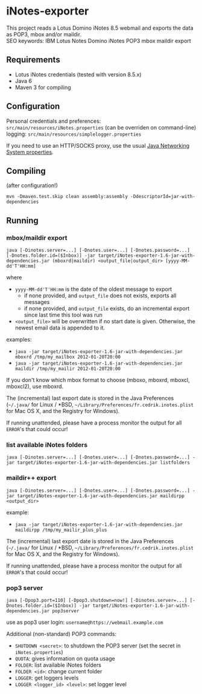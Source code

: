 iNotes-exporter
===============

This project reads a Lotus Domino iNotes 8.5 webmail and exports the data as POP3, mbox and/or maildir.  
SEO keywords: IBM Lotus Notes Domino iNotes POP3 mbox maildir export

Requirements
------------
* Lotus iNotes credentials (tested with version 8.5.x)  
* Java 6
* Maven 3 for compiling

Configuration
-------------
Personal credentials and preferences: `src/main/resources/iNotes.properties` (can be overriden on command-line)  
logging: `src/main/resources/simplelogger.properties`

If you need to use an HTTP/SOCKS proxy, use the usual [Java Networking System properties](http://docs.oracle.com/javase/7/docs/api/java/net/doc-files/net-properties.html "JavaDoc: Networking Properties").

Compiling
---------
(after configuration!)

	mvn -Dmaven.test.skip clean assembly:assembly -DdescriptorId=jar-with-dependencies

Running
-------

### mbox/maildir export

	java [-Dinotes.server=...] [-Dnotes.user=...] [-Dnotes.password=...] [-Dnotes.folder.id=($Inbox)] -jar target/iNotes-exporter-1.6-jar-with-dependencies.jar (mboxrd|maildir) <output_file|output_dir> [yyyy-MM-dd'T'HH:mm]

where
* `yyyy-MM-dd'T'HH:mm` is the date of the oldest message to export
	* if none provided, and `output_file` does not exists, exports all messages
	* if none provided, and `output_file` exists, do an incremental export since last time this tool was run
* `<output_file>` will be overwritten if no start date is given. Otherwise, the newest email data is appended to it.

examples:
* `java -jar target/iNotes-exporter-1.6-jar-with-dependencies.jar mboxrd /tmp/my_mailbox 2012-01-20T20:00`
* `java -jar target/iNotes-exporter-1.6-jar-with-dependencies.jar maildir /tmp/my_mailir 2012-01-20T20:00`

If you don't know which mbox format to choose (mboxo, mboxrd, mboxcl, mboxcl2), use mboxrd.

The (incremental) last export date is stored in the Java Preferences (`~/.java/` for Linux / *BSD, `~/Library/Preferences/fr.cedrik.inotes.plist` for Mac OS X, and the Registry for Windows).

If running unattended, please have a process monitor the output for all `ERROR`'s that could occur!

### list available iNotes folders

	java [-Dinotes.server=...] [-Dnotes.user=...] [-Dnotes.password=...] -jar target/iNotes-exporter-1.6-jar-with-dependencies.jar listfolders

### maildir++ export

	java [-Dinotes.server=...] [-Dnotes.user=...] [-Dnotes.password=...] -jar target/iNotes-exporter-1.6-jar-with-dependencies.jar maildirpp <output_dir>

example:
* `java -jar target/iNotes-exporter-1.6-jar-with-dependencies.jar maildirpp /tmp/my_mailir_plus_plus`

The (incremental) last export date is stored in the Java Preferences (`~/.java/` for Linux / *BSD, `~/Library/Preferences/fr.cedrik.inotes.plist` for Mac OS X, and the Registry for Windows).

If running unattended, please have a process monitor the output for all `ERROR`'s that could occur!

### pop3 server

	java [-Dpop3.port=110] [-Dpop3.shutdown=now!] [-Dinotes.server=...] [-Dnotes.folder.id=($Inbox)] -jar target/iNotes-exporter-1.6-jar-with-dependencies.jar pop3server

use as pop3 user login: `username@https://webmail.example.com`

Additional (non-standard) POP3 commands:
* `SHUTDOWN <secret>`: to shutdown the POP3 server (set the secret in `iNotes.properties`)
* `QUOTA`: gives information on quota usage
* `FOLDER`: list available iNotes folders
* `FOLDER <id>`: change current folder
* `LOGGER`: get loggers levels
* `LOGGER <logger_id> <level>`: set logger level
